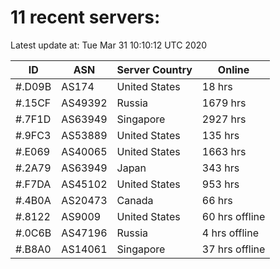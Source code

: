 # 11 recent servers:

Latest update at: Tue Mar 31 10:10:12 UTC 2020

| ID | ASN | Server Country | Online |
| -- | --- | -------------- | ------ |
| #.D09B | AS174 | United States | 18 hrs |
| #.15CF | AS49392 | Russia | 1679 hrs |
| #.7F1D | AS63949 | Singapore | 2927 hrs |
| #.9FC3 | AS53889 | United States | 135 hrs |
| #.E069 | AS40065 | United States | 1663 hrs |
| #.2A79 | AS63949 | Japan | 343 hrs |
| #.F7DA | AS45102 | United States | 953 hrs |
| #.4B0A | AS20473 | Canada | 66 hrs |
| #.8122 | AS9009 | United States | 60 hrs offline |
| #.0C6B | AS47196 | Russia | 4 hrs offline |
| #.B8A0 | AS14061 | Singapore | 37 hrs offline |

